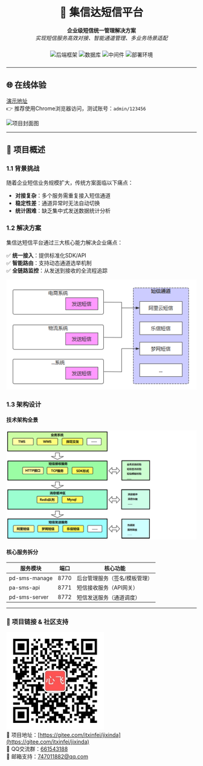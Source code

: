 <!-- 项目标题与徽章 -->
<div align="center">

  # 💬 集信达短信平台  
  **企业级短信统一管理解决方案**  
  *实现短信服务高效对接、智能通道管理、多业务场景适配*

  <!-- 技术栈滚动徽章 -->
  <div style="white-space: nowrap; overflow-x: auto; padding: 10px 0;">
    <img alt="后端框架" src="https://img.shields.io/badge/后端-Spring%20Cloud%20+%20MyBatis--Plus-orange">
    <img alt="数据库" src="https://img.shields.io/badge/数据库-MySQL%20+%20Redis-blueviolet">
    <img alt="中间件" src="https://img.shields.io/badge/中间件-RabbitMQ%20+%20Nacos-yellowgreen">
    <img alt="部署环境" src="https://img.shields.io/badge/部署-Docker%20+%20Sentinel-lightgrey">
  </div>
</div>

---

## 🌐 在线体验  
[演示地址](https://jxd.itheima.net/#/login)  
👉 推荐使用Chrome浏览器访问，测试账号：`admin/123456`

![项目封面图](https://broadscope-dialogue-new.oss-cn-beijing.aliyuncs.com/output/20250516/1c127f3d2192154370eddbd3104038fd.png?Expires=1778921129&OSSAccessKeyId=LTAI5tL97mBYzVcjkG1cUyin&Signature=3juABDTojvhHGQjLVtyefmawbCM%3D)

---

## 📌 项目概述  

### 1.1 背景挑战  
随着企业短信业务规模扩大，传统方案面临以下痛点：
- **对接复杂**：多个服务需重复接入短信通道
- **稳定性差**：通道异常时无法自动切换
- **统计困难**：缺乏集中式发送数据统计分析

### 1.2 解决方案  
集信达短信平台通过三大核心能力解决企业痛点：

✅ **统一接入**：提供标准化SDK/API  
✅ **智能路由**：支持动态通道选举机制  
✅ **全链路监控**：从发送到接收的全流程追踪

![整体架构图](assets/1605854246868.png)

### 1.3 架构设计  
#### 技术架构全景  
![技术架构全景图](assets/2020-08-05_5f2a6b10f361d.png)

#### 核心服务拆分  
| 服务模块       | 端口  | 核心功能                     |
|----------------|-------|------------------------------|
| pd-sms-manage  | 8770  | 后台管理服务（签名/模板管理）|
| pa-sms-api     | 8771  | 短信接收服务（API网关）      |
| pd-sms-server  | 8772  | 短信发送服务（通道调度）     |

---
### 🔗 项目链接 & 社区支持  
![微信公众号二维码](docs/心飞为你飞.jpg)  
🚀 项目地址：[https://gitee.com/itxinfei/jixinda](https://gitee.com/itxinfei/jixinda)  
👥 QQ交流群：[661543188](https://qm.qq.com/cgi-bin/qm/qr?k=gNgch-wCkfUu-QbI7DZSudrax2BN7vY0&jump_from=webapi&authKey=QHSRnxQvu+h5S3AXGn/DSHrVPiFQAYEk6bSlCE1lS276SFjQAUagV4FG7bHf0OSM)  
📧 邮箱支持：[747011882@qq.com](http://mail.qq.com/cgi-bin/qm_share?t=qm_mailme&email=f0hLSE9OTkdHTT8ODlEcEBI)  

